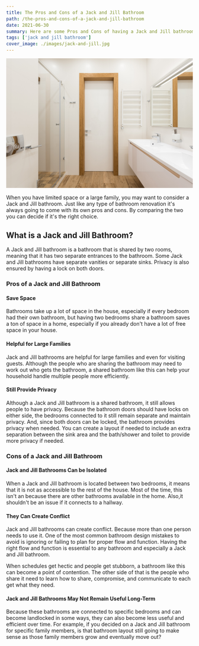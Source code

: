 ```yaml
---
title: The Pros and Cons of a Jack and Jill Bathroom
path: /the-pros-and-cons-of-a-jack-and-jill-bathroom
date: 2021-06-30
summary: Here are some Pros and Cons of having a Jack and Jill bathroom .
tags: ['jack and jill bathroom']
cover_image: ./images/jack-and-jill.jpg
---
```


![background](./images/jack-and-jill.jpg)

When you have limited space or a large family, you may want to consider a Jack and Jill bathroom. Just like any type of bathroom renovation it's always going to come with its own pros and cons. By comparing the two you can decide if it's the right choice. 

##  What is a Jack and Jill Bathroom?

A Jack and Jill bathroom is a bathroom that is shared by two rooms, meaning that it has two separate entrances to the bathroom. Some Jack and Jill bathrooms have separate vanities or separate sinks. Privacy is also ensured by having a lock on both doors.

###  Pros of a Jack and Jill Bathroom

 #### Save Space

Bathrooms take up a lot of space in the house, especially if every bedroom had their own bathroom, but having two bedrooms share a bathroom saves a ton of space in a home, especially if you already don't have a lot of free space in your house.

 #### Helpful for Large Families

Jack and Jill bathrooms are helpful for large families and even for visiting guests. Although the people who are sharing the bathroom may need to work out who gets the bathroom, a shared bathroom like this can help your household handle multiple people more efficiently.

 #### Still Provide Privacy

Although a Jack and Jill bathroom is a shared bathroom, it still allows people to have privacy. Because the bathroom doors should have locks on either side, the bedrooms connected to it still remain separate and maintain privacy. And, since both doors can be locked, the bathroom provides privacy when needed. You can create a layout if needed to include an extra separation between the sink area and the bath/shower and toilet to provide more privacy if needed.
 

### Cons of a Jack and Jill Bathroom

 #### Jack and Jill Bathrooms Can be Isolated

When a Jack and Jill bathroom is located between two bedrooms, it means that it is not as accessible to the rest of the house. Most of the time, this isn't an because  there are other bathrooms available in the home. Also,it shouldn't be an issue if it connects to a hallway.

 #### They Can Create Conflict

Jack and Jill bathrooms can create conflict. Because more than one person needs to use it. One of the most common bathroom design mistakes to avoid is ignoring or failing to plan for proper flow and function. Having the right flow and function is essential to any bathroom and especially a Jack and Jill bathroom.

When schedules get hectic and people get stubborn, a bathroom like this can become a point of contention. The other side of that is the people who share it need to learn how to share, compromise, and communicate to each get what they need.

 #### Jack and Jill Bathrooms May Not Remain Useful Long-Term

Because these bathrooms are connected to specific bedrooms and can become landlocked in some ways, they can also become less useful and efficient over time. For example, if you decided on a Jack and Jill bathroom for specific family members, is that bathroom layout still going to make sense as those family members grow and eventually move out?

